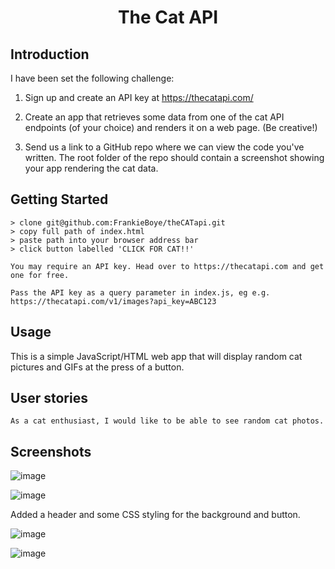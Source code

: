 <h1 align="center">
  <p align="center">The Cat API</p>
<p align="center">

## Introduction

I have been set the following challenge:

1. Sign up and create an API key at https://thecatapi.com/

2. Create an app that retrieves some data from one of the cat API endpoints (of your choice) and renders it on a web page. (Be creative!)

3. Send us a link to a GitHub repo where we can view the code you've written. The root folder of the repo should contain a screenshot showing your app rendering the cat data.

## Getting Started

```
> clone git@github.com:FrankieBoye/theCATapi.git
> copy full path of index.html
> paste path into your browser address bar
> click button labelled 'CLICK FOR CAT!!'

You may require an API key. Head over to https://thecatapi.com and get one for free.

Pass the API key as a query parameter in index.js, eg e.g. https://thecatapi.com/v1/images?api_key=ABC123
```

## Usage

This is a simple JavaScript/HTML web app that will display random cat pictures and GIFs at the press of a button.

## User stories

```
As a cat enthusiast, I would like to be able to see random cat photos.

```

## Screenshots
![image](https://user-images.githubusercontent.com/44870179/75353220-f1a09280-58a2-11ea-9a2e-c8e1882b8fec.png)

![image](https://user-images.githubusercontent.com/44870179/75353237-fbc29100-58a2-11ea-9fe4-4c835fadfe39.png)

Added a header and some CSS styling for the background and button.

![image](https://user-images.githubusercontent.com/44870179/75453090-47d90880-596b-11ea-91ff-c704997b67a3.png)

![image](https://user-images.githubusercontent.com/44870179/75453080-40196400-596b-11ea-9240-0174b5428120.png)
